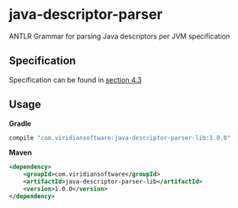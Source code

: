 # java-descriptor-parser
ANTLR Grammar for parsing Java descriptors per JVM specification

## Specification

Specification can be found in [section 4.3](https://docs.oracle.com/javase/specs/jvms/se11/html/jvms-4.html#jvms-4.3)

## Usage

__Gradle__
```gradle
compile "com.viridiansoftware:java-descriptor-parser-lib:1.0.0"
```

__Maven__
```xml
<dependency>
    <groupId>com.viridiansoftware</groupId>
    <artifactId>java-descriptor-parser-lib</artifactId>
    <version>1.0.0</version>
</dependency>
```
